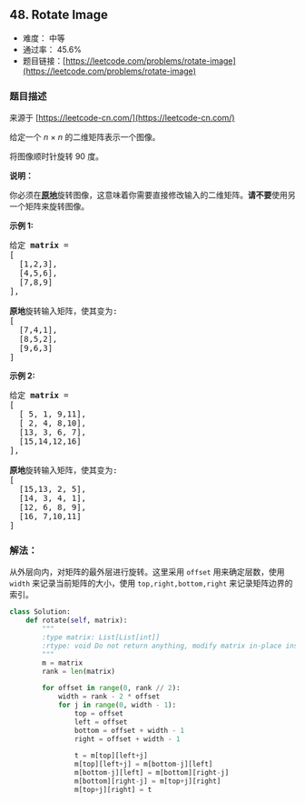 ## 48. Rotate Image

- 难度： 中等
- 通过率： 45.6%
- 题目链接：[https://leetcode.com/problems/rotate-image](https://leetcode.com/problems/rotate-image)


### 题目描述

来源于 [https://leetcode-cn.com/](https://leetcode-cn.com/)

<p>给定一个 <em>n&nbsp;</em>&times;&nbsp;<em>n</em> 的二维矩阵表示一个图像。</p>

<p>将图像顺时针旋转 90 度。</p>

<p><strong>说明：</strong></p>

<p>你必须在<strong><a href="https://baike.baidu.com/item/%E5%8E%9F%E5%9C%B0%E7%AE%97%E6%B3%95" target="_blank">原地</a></strong>旋转图像，这意味着你需要直接修改输入的二维矩阵。<strong>请不要</strong>使用另一个矩阵来旋转图像。</p>

<p><strong>示例 1:</strong></p>

<pre>给定 <strong>matrix</strong> = 
[
  [1,2,3],
  [4,5,6],
  [7,8,9]
],

<strong>原地</strong>旋转输入矩阵，使其变为:
[
  [7,4,1],
  [8,5,2],
  [9,6,3]
]
</pre>

<p><strong>示例 2:</strong></p>

<pre>给定 <strong>matrix</strong> =
[
  [ 5, 1, 9,11],
  [ 2, 4, 8,10],
  [13, 3, 6, 7],
  [15,14,12,16]
], 

<strong>原地</strong>旋转输入矩阵，使其变为:
[
  [15,13, 2, 5],
  [14, 3, 4, 1],
  [12, 6, 8, 9],
  [16, 7,10,11]
]
</pre>


### 解法：

从外层向内，对矩阵的最外层进行旋转。这里采用 `offset` 用来确定层数，使用 `width` 来记录当前矩阵的大小，使用 `top,right,bottom,right` 来记录矩阵边界的索引。

```python
class Solution:
    def rotate(self, matrix):
        """
        :type matrix: List[List[int]]
        :rtype: void Do not return anything, modify matrix in-place instead.
        """
        m = matrix
        rank = len(matrix)
        
        for offset in range(0, rank // 2):
            width = rank - 2 * offset
            for j in range(0, width - 1):
                top = offset
                left = offset
                bottom = offset + width - 1
                right = offset + width - 1
                
                t = m[top][left+j]
                m[top][left+j] = m[bottom-j][left]
                m[bottom-j][left] = m[bottom][right-j]
                m[bottom][right-j] = m[top+j][right]
                m[top+j][right] = t
```
